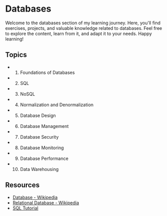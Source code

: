 # Databases

Welcome to the databases section of my learning journey. Here, you'll find exercises, projects, and valuable knowledge related to databases. Feel free to explore the content, learn from it, and adapt it to your needs. Happy learning!

## Topics

- 1. Foundations of Databases
- 2. SQL
- 3. NoSQL
- 4. Normalization and Denormalization
- 5. Database Design
- 6. Database Management
- 7. Database Security
- 8. Database Monitoring
- 9. Database Performance
- 10. Data Warehousing

## Resources

- [Database - Wikipedia](https://en.wikipedia.org/wiki/Database)
- [Relational Database - Wikipedia](https://en.wikipedia.org/wiki/Relational_database)
- [SQL Tutorial](https://www.w3schools.com/sql/)
